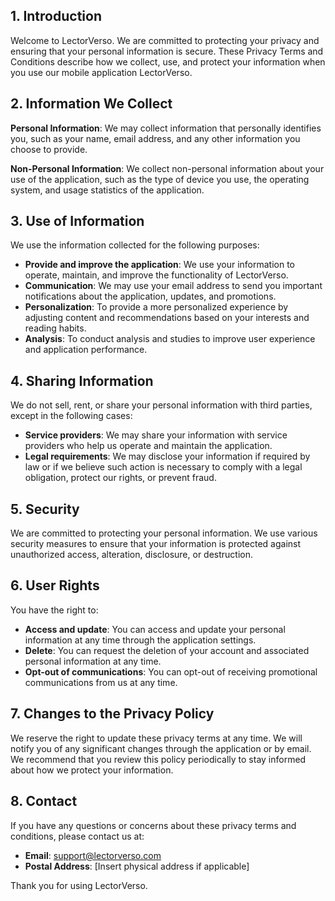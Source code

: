 
## 1. Introduction

Welcome to LectorVerso. We are committed to protecting your privacy and ensuring that your personal information is secure. These Privacy Terms and Conditions describe how we collect, use, and protect your information when you use our mobile application LectorVerso.

## 2. Information We Collect

**Personal Information**: We may collect information that personally identifies you, such as your name, email address, and any other information you choose to provide.

**Non-Personal Information**: We collect non-personal information about your use of the application, such as the type of device you use, the operating system, and usage statistics of the application.

## 3. Use of Information

We use the information collected for the following purposes:

- **Provide and improve the application**: We use your information to operate, maintain, and improve the functionality of LectorVerso.
- **Communication**: We may use your email address to send you important notifications about the application, updates, and promotions.
- **Personalization**: To provide a more personalized experience by adjusting content and recommendations based on your interests and reading habits.
- **Analysis**: To conduct analysis and studies to improve user experience and application performance.

## 4. Sharing Information

We do not sell, rent, or share your personal information with third parties, except in the following cases:

- **Service providers**: We may share your information with service providers who help us operate and maintain the application.
- **Legal requirements**: We may disclose your information if required by law or if we believe such action is necessary to comply with a legal obligation, protect our rights, or prevent fraud.

## 5. Security

We are committed to protecting your personal information. We use various security measures to ensure that your information is protected against unauthorized access, alteration, disclosure, or destruction.

## 6. User Rights

You have the right to:

- **Access and update**: You can access and update your personal information at any time through the application settings.
- **Delete**: You can request the deletion of your account and associated personal information at any time.
- **Opt-out of communications**: You can opt-out of receiving promotional communications from us at any time.

## 7. Changes to the Privacy Policy

We reserve the right to update these privacy terms at any time. We will notify you of any significant changes through the application or by email. We recommend that you review this policy periodically to stay informed about how we protect your information.

## 8. Contact

If you have any questions or concerns about these privacy terms and conditions, please contact us at:

- **Email**: support@lectorverso.com
- **Postal Address**: [Insert physical address if applicable]

Thank you for using LectorVerso.
